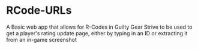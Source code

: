 # RCode-URLs
 A Basic web app that allows for R-Codes in Guilty Gear Strive to be used to get a player's rating update page, either by typing in an ID or extracting it from an in-game screenshot
